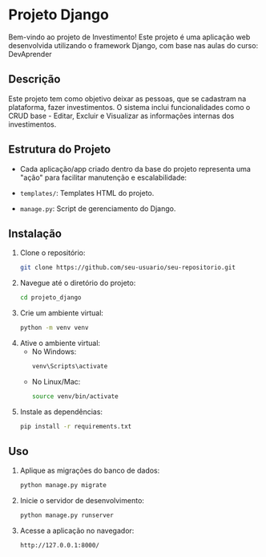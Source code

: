 # Projeto Django

Bem-vindo ao projeto de Investimento! Este projeto é uma aplicação web desenvolvida utilizando o framework Django, com base nas aulas do curso: DevAprender

## Descrição

Este projeto tem como objetivo deixar as pessoas, que se cadastram na plataforma, fazer investimentos. O sistema inclui funcionalidades como o CRUD base - Editar, Excluir e Visualizar as informações internas dos investimentos.

## Estrutura do Projeto
- Cada aplicação/app criado dentro da base do projeto representa uma "ação" para facilitar manutenção e escalabilidade:

- `templates/`: Templates HTML do projeto.
- `manage.py`: Script de gerenciamento do Django.

## Instalação

1. Clone o repositório:
    ```bash
    git clone https://github.com/seu-usuario/seu-repositorio.git
    ```
2. Navegue até o diretório do projeto:
    ```bash
    cd projeto_django
    ```
3. Crie um ambiente virtual:
    ```bash
    python -m venv venv
    ```
4. Ative o ambiente virtual:
    - No Windows:
        ```bash
        venv\Scripts\activate
        ```
    - No Linux/Mac:
        ```bash
        source venv/bin/activate
        ```
5. Instale as dependências:
    ```bash
    pip install -r requirements.txt
    ```

## Uso

1. Aplique as migrações do banco de dados:
    ```bash
    python manage.py migrate
    ```
2. Inicie o servidor de desenvolvimento:
    ```bash
    python manage.py runserver
    ```
3. Acesse a aplicação no navegador:
    ```
    http://127.0.0.1:8000/
    ```
